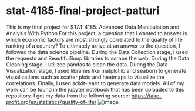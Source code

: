 # stat-4185-final-project-patturi
This is my final project for STAT 4185: Advanced Data Manipulation and Analysis With Python
For this project, a question that I wanted to answer is which economic factors are most strongly correlated to the quality of life ranking of a country? To ultimately arrive at an answer to the question, I followed the data science pipeline. During the Data Collection stage, I used the requests and BeautifulSoup libraries to scrape the web. During the Data Cleaning stage, I utilized pandas to clean the data. During the Data Visualization stage, I used libraries like matplotlib and seaborn to generate visualizations such as scatter plots and heatmaps to visualize the correlations. Finally, I used scikit-learn to generate data models. All of my work can be found in the jupyter notebook that has been uploaded to this repository. 
I got my data from the following source: https://take-profit.org/en/statistics/quality-of-life/
![image](https://user-images.githubusercontent.com/112979567/207074065-66232135-de15-4e71-b17f-becec6549eb6.png)

